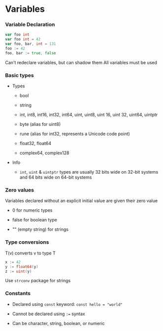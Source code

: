# Variables
### Variable Declaration

```go
var foo int
var foo int = 42
var foo, bar, int = 131
foo := 42
foo, bar := true, false
```

Can't redeclare variables, but can shadow them
All variables must be used

### Basic types

- Types
  
  - bool
  
  - string
  
  - int, int8, int16, int32, int64, uint, uint8, uint 16, uint 32, uint64, uintptr 
  
  - byte (alias for uint8)
  
  - rune (alias for int32, represents a Unicode code point)
  
  - float32, float64
  
  - complex64, complex128

- Info
  
  - `int`, `uint` & `uintptr` types are usually 32 bits wide on 32-bit systems and 64 bits wide on 64-bit systems

### Zero values

Variables declared without an explicit initial value are given their zero value

- 0 for numeric types

- false for boolean type

- "" (empty string) for strings

### Type conversions

T(v) converts v to type T

```go
x := 42
y := float64(y)
z := uint(y)
```

Use `strconv` package for strings

### Constants

- Declared using `const` keyword: `const hello = "world"`

- Cannot be declared using `:=` syntax

- Can be character, string, boolean, or numeric